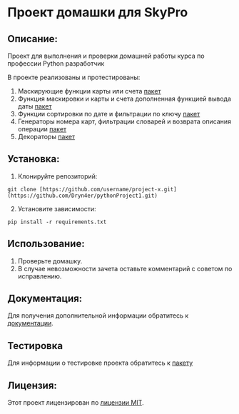 # Проект домашки для SkyPro

## Описание:

Проект для выполнения и проверки домашней работы курса по профессии Python разработчик

В проекте реализованы и протестированы:
1. Маскирующие функции карты или счета [пакет](src/masks.py)
2. Функция маскировки и карты и счета дополненная функцией вывода даты [пакет](src/widget.py)
3. Функции сортировки по дате и фильтрации по ключу [пакет](src/processing.py)
4. Генераторы номера карт, фильтрации словарей и возврата описания операции [пакет](src/generators.py)
5. Декораторы [пакет](src.decorators.py)

## Установка:

1. Клонируйте репозиторий:
```
git clone [https://github.com/username/project-x.git](https://github.com/Dryn4er/pythonProject1.git)
```
2. Установите зависимости:
```
pip install -r requirements.txt
```
## Использование:

1. Проверьте домашку.
2. В случае невозможности зачета оставьте комментарий с советом по исправлению.

## Документация:

Для получения дополнительной информации обратитесь к [документации](README.md).

## Тестировка

Для информации о тестировке проекта обратитесь к [пакету](tests)

## Лицензия:

Этот проект лицензирован по [лицензии MIT](LICENSE).
